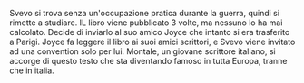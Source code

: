 Svevo si trova senza un'occupazione pratica durante la guerra, quindi si rimette a studiare.
IL libro viene pubblicato 3 volte, ma nessuno lo ha mai calcolato. Decide di inviarlo al suo amico Joyce che intanto si era trasferito a Parigi. Joyce fa leggere il libro ai suoi amici scrittori, e Svevo viene invitato ad una convention solo per lui. Montale, un giovane scrittore italiano, si accorge di questo testo che sta diventando famoso in tutta Europa, tranne che in italia. 